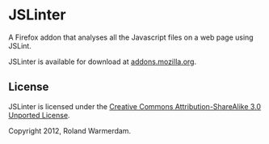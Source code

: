 JSLinter
========

A Firefox addon that analyses all the Javascript files on a web page using JSLint.

JSLinter is available for download at [addons.mozilla.org](https://addons.mozilla.org/addon/jslinter?src=external-github).


License
-------
JSLinter is licensed under the [Creative Commons Attribution-ShareAlike 3.0 Unported License](http://creativecommons.org/licenses/by-sa/3.0/).

Copyright 2012, Roland Warmerdam.